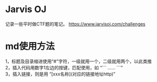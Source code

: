 # Jarvis OJ
记录一些平时做CTF题的笔记。
https://www.jarvisoj.com/challenges

# md使用方法
1，标题及目录缩进使用“#”字符，一级就用一个，二级就用两个，以此类推  
2，插入代码用数字1左边的按键，匹配使用，如 “\``` …… \```”  
3，插入链接，则是用  “\[xxx名称\]\(对应的链接地址http\)”  
